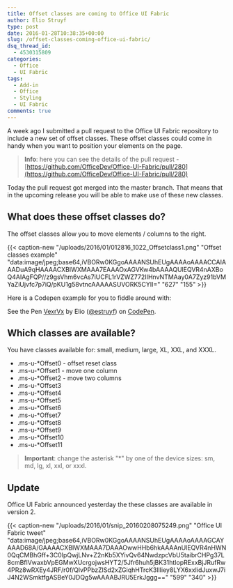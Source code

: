 ```yaml
---
title: Offset classes are coming to Office UI Fabric
author: Elio Struyf
type: post
date: 2016-01-28T10:38:35+00:00
slug: /offset-classes-coming-office-ui-fabric/
dsq_thread_id:
  - 4530315809
categories:
  - Office
  - UI Fabric
tags:
  - Add-in
  - Office
  - Styling
  - UI Fabric
comments: true
---
```


A week ago I submitted a pull request to the Office UI Fabric repository to include a new set of offset classes. These offset classes could come in handy when you want to position your elements on the page.

> **Info**: here you can see the details of the pull request - [https://github.com/OfficeDev/Office-UI-Fabric/pull/280](https://github.com/OfficeDev/Office-UI-Fabric/pull/280)

Today the pull request got merged into the master branch. That means that in the upcoming release you will be able to make use of these new classes.

## What does these offset classes do?

The offset classes allow you to move elements / columns to the right.

{{< caption-new "/uploads/2016/01/012816_1022_Offsetclass1.png" "Offset classes example"  "data:image/jpeg;base64,iVBORw0KGgoAAAANSUhEUgAAAAoAAAACCAIAAADuA9qHAAAACXBIWXMAAA7EAAAOxAGVKw4bAAAAQUlEQVR4nAXBoQ4AIAgFQP//z9gsVhm6vcAs7iUCFL1rVZWZ772IIHnvNTMAay0A7Zyz91bVMYaZiUjvfc7p7iQ/pKU1g58vtncAAAAASUVORK5CYII=" "627" "155" >}}

Here is a Codepen example for you to fiddle around with:

<script src="//assets.codepen.io/assets/embed/ei.js" async=""></script>

<p class="codepen" data-height="268" data-theme-id="21952" data-slug-hash="VexrVx" data-default-tab="result" data-user="estruyf">
  See the Pen <a href="http://codepen.io/estruyf/pen/VexrVx/">VexrVx</a> by Elio (<a href="http://codepen.io/estruyf">@estruyf</a>) on <a href="http://codepen.io">CodePen</a>.
</p>

## Which classes are available?

You have classes available for: small, medium, large, XL, XXL, and XXXL.

*   .ms-u-*Offset0 - offset reset class
*   .ms-u-*Offset1 - move one column
*   .ms-u-*Offset2 - move two columns
*   .ms-u-*Offset3
*   .ms-u-*Offset4
*   .ms-u-*Offset5
*   .ms-u-*Offset6
*   .ms-u-*Offset7
*   .ms-u-*Offset8
*   .ms-u-*Offset9
*   .ms-u-*Offset10
*   .ms-u-*Offset11
> **Important**: change the asterisk "*" by one of the device sizes: sm, md, lg, xl, xxl, or xxxl.

## Update

Office UI Fabric announced yesterday the these classes are available in version 2.

{{< caption-new "/uploads/2016/01/snip_20160208075249.png" "Office UI Fabric tweet"  "data:image/jpeg;base64,iVBORw0KGgoAAAANSUhEUgAAAAoAAAAGCAYAAAD68A/GAAAACXBIWXMAAA7DAAAOwwHHb6hkAAAAnUlEQVR4nHWN0QqCMBhGff+3C0IpQwjLNv+Z2nKb5XYivQv64NwdzpcVbU5taibrCHPg37L8cmBflVwaxbVpEGMwXUcrgojwsHYT2/5Jfr6huh5jBK31htIopRExxBjJRufRw4PRz8wRXEy4JRF/r0f/QlvPPbzZlSd2xZGiqhHTrcK3llIiey8LYX6xxIidJuxwJ7iJ4N2WSmktfgASBeY0JDQg5wAAAABJRU5ErkJggg==" "599" "340" >}}